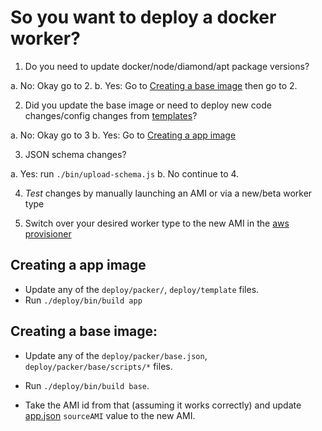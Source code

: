 # So you want to deploy a docker worker?

1. Do you need to update docker/node/diamond/apt package versions?

  a. No: Okay go to 2.
  b. Yes: Go to [Creating a base image](#creating-a-base-image) then go to 2.


2. Did you update the base image or need to deploy new code
   changes/config changes from [templates](/deploy/templates)?

  a. No: Okay go to 3
  b. Yes: Go to [Creating a app image](#creating-a-app-image)


3. JSON schema changes?

  a. Yes: run `./bin/upload-schema.js`
  b. No continue to 4.


4. _Test_ changes by manually launching an AMI or via a new/beta worker
   type

5. Switch over your desired worker type to the new AMI in the [aws
   provisioner](http://aws-provisioner.taskcluster.net/)


## Creating a app image

  - Update any of the `deploy/packer/`, `deploy/template` files.
  - Run `./deploy/bin/build app`

## Creating a base image:

  - Update any of the `deploy/packer/base.json`, `deploy/packer/base/scripts/*`
    files.

  - Run `./deploy/bin/build base`.

  - Take the AMI id from that (assuming it works correctly) and update
    [app.json](/deploy/packer/app.json) `sourceAMI` value to the new
    AMI.
